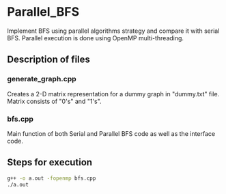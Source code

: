 # Parallel_BFS
Implement BFS using parallel algorithms strategy and compare it with serial BFS.
Parallel execution is done using OpenMP multi-threading.


## Description of files

### generate_graph.cpp
Creates a 2-D matrix representation for a dummy graph in "dummy.txt" file.
Matrix consists of "0's" and "1's".

### bfs.cpp
Main function of both Serial and Parallel BFS code as well as the interface code.


## Steps for execution

```sh
g++ -o a.out -fopenmp bfs.cpp
./a.out
```